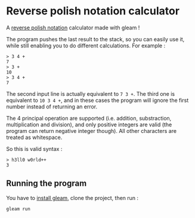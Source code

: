 # Reverse polish notation calculator

A [reverse polish notation](https://en.wikipedia.org/wiki/Reverse_Polish_notation)
calculator made with gleam !

The program pushes the last result to the stack, so you can easily use it, while 
still enabling you to do different calculations. For example :
```
> 3 4 +
7
> 3 +
10
> 3 4 +
7
```
The second input line is actually equivalent to `7 3 +`. The third one is equivalent
to `10 3 4 +`, and in these cases the program will ignore the first number instead 
of returning an error.

The 4 principal operation are supported (i.e. addition, substraction, multiplication 
and division), and only positive integers are valid (the program can return negative 
integer though). All other characters are treated as whitespace.

So this is valid syntax :
```
> h3ll0 w0rld++
3
```

## Running the program

You have to [install gleam](https://gleam.run/getting-started/installing/), 
clone the project, then run :
```
gleam run
```

